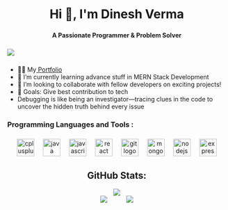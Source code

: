 <h1 align="center">Hi 👋, I'm Dinesh Verma</h1>

###

<h4 align="center">A Passionate Programmer & Problem Solver</h4>

###

<div align="left">
  <img src="https://visitor-badge.laobi.icu/badge?page_id=DineshVerma-dev.DineshVerma-dev&left_color=darkslategray&right_color=black&left_text=Profile%20%20views"  />
</div>

###



<p align="left">

- 👨‍💻 My[ Portfolio](https://github.com/dineshverma-dev)
- 🌱 I’m currently learning advance stuff in MERN Stack Development
- 👯 I’m looking to collaborate with fellow developers on exciting projects!
- 🎯 Goals: Give best contribution to tech
- Debugging is like being an investigator—tracing clues in the code to uncover the hidden truth behind every issue

</p>

###



###

<h3 align="left">Programming Languages and Tools : </h3>

###

<div align="center">
  <img src="https://cdn.jsdelivr.net/gh/devicons/devicon/icons/cplusplus/cplusplus-original.svg" height="40" alt="cplusplus logo"  />
  <img width="12" />
  <img src="https://cdn.jsdelivr.net/gh/devicons/devicon/icons/java/java-original.svg" height="40" alt="java logo"  />
  <img width="12" />
  <img src="https://cdn.jsdelivr.net/gh/devicons/devicon/icons/javascript/javascript-original.svg" height="40" alt="javascript logo"  />
  <img width="12" />
  <!-- <img src="https://cdn.jsdelivr.net/gh/devicons/devicon/icons/typescript/typescript-original.svg" height="40" alt="typescript logo"  />
  <img width="12" /> -->
  <img src="https://cdn.jsdelivr.net/gh/devicons/devicon/icons/react/react-original.svg" height="40" alt="react logo"  />
  <img width="12" />
 

  <!-- <img src="https://cdn.jsdelivr.net/gh/devicons/devicon/icons/css3/css3-original.svg" height="40" alt="css3 logo"  />
  <img width="12" /> -->


  <img src="https://cdn.jsdelivr.net/gh/devicons/devicon/icons/git/git-original.svg" height="40" alt="git logo"  />
  <img width="12" />
  <img src="https://cdn.jsdelivr.net/gh/devicons/devicon/icons/mongodb/mongodb-original.svg" height="40" alt="mongodb logo"  />
  <img width="12" />
  <!-- <img src="https://cdn.jsdelivr.net/gh/devicons/devicon/icons/nextjs/nextjs-original.svg" height="40" alt="nextjs logo"  />
  <img width="12" /> -->
  <img src="https://cdn.jsdelivr.net/gh/devicons/devicon/icons/nodejs/nodejs-original.svg" height="40" alt="nodejs logo"  />
  <img width="12" />
  <img src="https://skillicons.dev/icons?i=express" height="40" alt="express logo"  />
</div>

###

<h2 align="center"> GitHub Stats: </h2>

<div align="center">
  
  
  
 <img src="https://github-readme-streak-stats.herokuapp.com/?user=DineshVerma-dev&theme=blue_navy&hide_border=false" />

  <br/>
  
<div align="center">
  <img src="https://github-readme-stats.vercel.app/api?username=DineshVerma-dev&theme=blue_navy&hide_border=false&include_all_commits=true&count_private=true" style="display: inline-block; margin-right: 40px;" />
  <img src="https://github-readme-stats.vercel.app/api/top-langs/?username=DineshVerma-dev&theme=blue_navy&hide_border=false&include_all_commits=true&count_private=true&layout=compact" style="display: inline-block;" />
</div>


</div>
<br>








